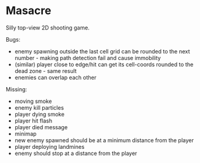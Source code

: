# Masacre

Silly top-view 2D shooting game.

Bugs:

- enemy spawning outside the last cell grid can be rounded to the next number - making path detection fail and cause
  immobility
- (similar) player close to edge/hit can get its cell-coords rounded to the dead zone - same result
- enemies can overlap each other

Missing:

- moving smoke
- enemy kill particles
- player dying smoke
- player hit flash
- player died message
- minimap
- new enemy spawned should be at a minimum distance from the player
- player deploying landmines
- enemy should stop at a distance from the player